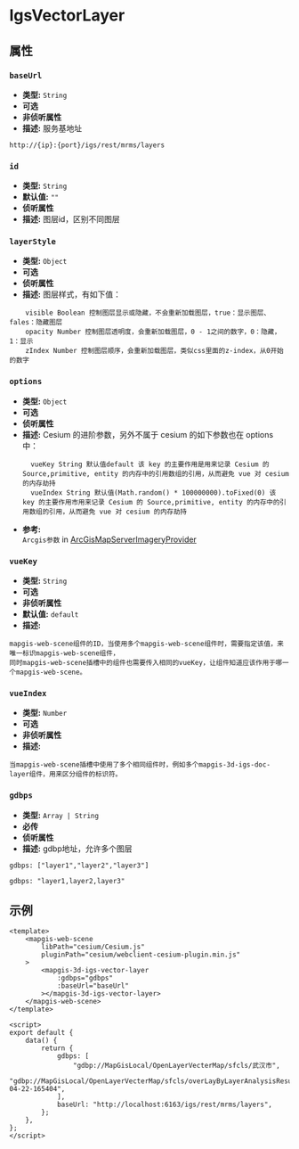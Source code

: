 # IgsVectorLayer

## 属性

### `baseUrl`

- **类型:** `String`
- **可选**
- **非侦听属性**
- **描述:** 服务基地址

```
http://{ip}:{port}/igs/rest/mrms/layers
```

### `id`

- **类型:** `String`
- **默认值:** `""`
- **侦听属性**
- **描述:** 图层id，区别不同图层

### `layerStyle`

- **类型:** `Object`
- **可选**
- **侦听属性**
- **描述:** 图层样式，有如下值：

```
    visible Boolean 控制图层显示或隐藏，不会重新加载图层，true：显示图层、fales：隐藏图层
    opacity Number 控制图层透明度，会重新加载图层，0 - 1之间的数字，0：隐藏，1：显示
    zIndex Number 控制图层顺序，会重新加载图层，类似css里面的z-index，从0开始的数字
```

### `options`

- **类型:** `Object`
- **可选**
- **侦听属性**
- **描述:** Cesium 的进阶参数，另外不属于 cesium 的如下参数也在 options 中：
  ```
    vueKey String 默认值default 该 key 的主要作用是用来记录 Cesium 的 Source,primitive, entity 的内存中的引用数组的引用，从而避免 vue 对 cesium 的内存劫持
    vueIndex String 默认值(Math.random() * 100000000).toFixed(0) 该 key 的主要作用市用来记录 Cesium 的 Source,primitive, entity 的内存中的引用数组的引用，从而避免 vue 对 cesium 的内存劫持
  ```
- **参考:** <br>
  `Arcgis参数` in [ArcGisMapServerImageryProvider](//http://develop.smaryun.com:8899/docs/other/mapgis-cesium/ArcGisMapServerImageryProvider.html?classFilter=ArcGisMapServerImageryProvider)

### `vueKey`

- **类型:** `String`
- **可选**
- **非侦听属性**
- **默认值:** `default`
- **描述:** 
```
mapgis-web-scene组件的ID，当使用多个mapgis-web-scene组件时，需要指定该值，来唯一标识mapgis-web-scene组件，
同时mapgis-web-scene插槽中的组件也需要传入相同的vueKey，让组件知道应该作用于哪一个mapgis-web-scene。
```

### `vueIndex`

- **类型:** `Number`
- **可选**
- **非侦听属性**
- **描述:** 
```
当mapgis-web-scene插槽中使用了多个相同组件时，例如多个mapgis-3d-igs-doc-layer组件，用来区分组件的标识符。
```

### `gdbps`

- **类型:** `Array | String`
- **必传**
- **侦听属性**
- **描述:** gdbp地址，允许多个图层

```
gdbps: ["layer1","layer2","layer3"]
```

```
gdbps: "layer1,layer2,layer3"
```

## 示例

```vue
<template>
    <mapgis-web-scene
        libPath="cesium/Cesium.js"
        pluginPath="cesium/webclient-cesium-plugin.min.js"
    >
        <mapgis-3d-igs-vector-layer
            :gdbps="gdbps"
            :baseUrl="baseUrl"
        ></mapgis-3d-igs-vector-layer>
    </mapgis-web-scene>
</template>

<script>
export default {
    data() {
        return {
            gdbps: [
                "gdbp://MapGisLocal/OpenLayerVecterMap/sfcls/武汉市",
                "gdbp://MapGisLocal/OpenLayerVecterMap/sfcls/overLayByLayerAnalysisResultLayer2021-04-22-165404",
            ],
            baseUrl: "http://localhost:6163/igs/rest/mrms/layers",
        };
    },
};
</script>
```